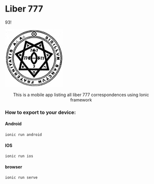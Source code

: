Liber 777
=====================

93!

![Image Alt](https://raw.githubusercontent.com/aj07mm/liber-777/cacb0460e8b4c9bcb65a8b8e607ab330a2889c1e/resources/icon.png)

<center>This is a mobile app listing all liber 777 correspondences using Ionic framework</center>


### How to export to your device:

#### Android

	ionic run android

#### IOS

	ionic run ios

#### browser

	ionic run serve


